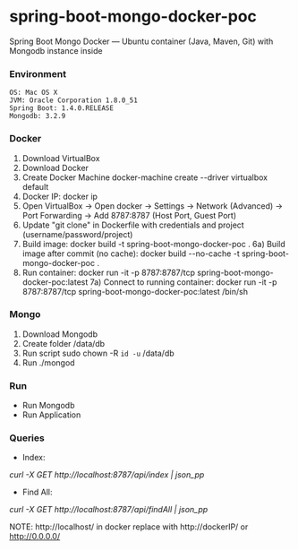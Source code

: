 # spring-boot-mongo-docker-poc
Spring Boot Mongo Docker — Ubuntu container (Java, Maven, Git) with Mongodb instance inside

### Environment

    OS: Mac OS X
    JVM: Oracle Corporation 1.8.0_51
    Spring Boot: 1.4.0.RELEASE
    Mongodb: 3.2.9

### Docker
1) Download VirtualBox
2) Download Docker
3) Create Docker Machine
    docker-machine create --driver virtualbox default
4) Docker IP:
    docker ip
5) Open VirtualBox -> Open docker -> Settings -> Network (Advanced) 
    -> Port Forwarding -> Add 8787:8787 (Host Port, Guest Port)
6) Update "git clone" in Dockerfile with credentials and project (username/password/project)
6) Build image: 
    docker build -t spring-boot-mongo-docker-poc .
6a) Build image after commit (no cache):
    docker build --no-cache -t spring-boot-mongo-docker-poc .
7) Run container: 
    docker run -it -p 8787:8787/tcp spring-boot-mongo-docker-poc:latest
7a) Connect to running container: 
    docker run -it -p 8787:8787/tcp spring-boot-mongo-docker-poc:latest /bin/sh
    
### Mongo
1) Download Mongodb
2) Create folder /data/db
3) Run script 
    sudo chown -R `id -u` /data/db
4) Run ./mongod


### Run
* Run Mongodb
* Run Application

### Queries

* Index:

*curl -X GET http://localhost:8787/api/index | json_pp*

* Find All:

*curl -X GET http://localhost:8787/api/findAll | json_pp*

NOTE: http://localhost/ in docker replace with http://dockerIP/ or http://0.0.0.0/
